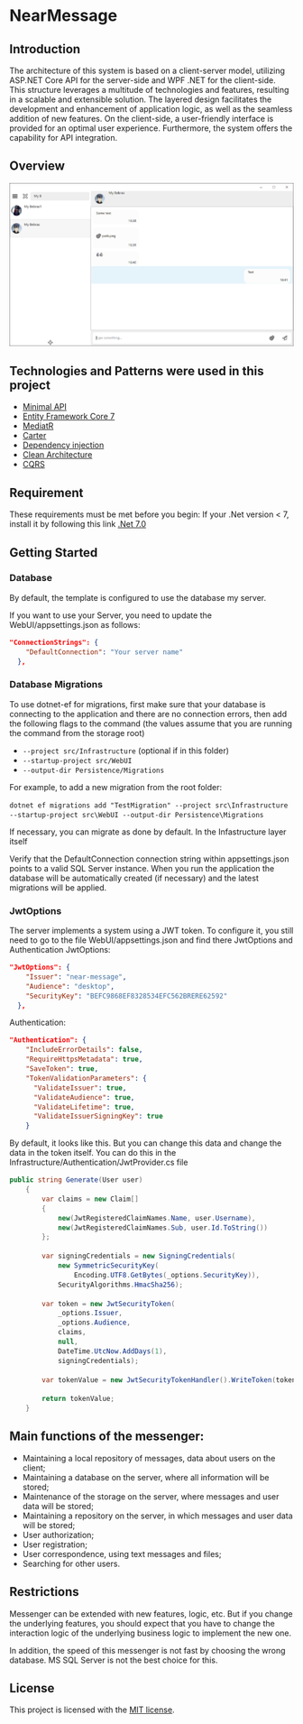 # NearMessage

## Introduction

The architecture of this system is based on a client-server model, utilizing ASP.NET Core API for the server-side and WPF .NET for the client-side. This structure leverages a multitude of technologies and features, resulting in a scalable and extensible solution. The layered design facilitates the development and enhancement of application logic, as well as the seamless addition of new features. On the client-side, a user-friendly interface is provided for an optimal user experience. Furthermore, the system offers the capability for API integration.

## Overview

![ScreenshotOfTheApp1](./assets/Screenshot1.png)

## Technologies and Patterns were used in this project

* [Minimal API](https://learn.microsoft.com/en-us/aspnet/core/fundamentals/minimal-apis)
* [Entity Framework Core 7](https://docs.microsoft.com/en-us/ef/core/)
* [MediatR](https://github.com/jbogard/MediatR)
* [Carter](https://github.com/CarterCommunity/Carter)
* [Dependency injection](https://learn.microsoft.com/en-us/dotnet/core/extensions/dependency-injection)
* [Clean Architecture](https://github.com/jasontaylordev/CleanArchitecture)
* [CQRS](https://learn.microsoft.com/en-us/azure/architecture/patterns/cqrs)

## Requirement
These requirements must be met before you begin:
If your .Net version < 7, install it by following this link [.Net 7.0](https://dotnet.microsoft.com/en-us/download/dotnet/7.0)

## Getting Started
### Database
By default, the template is configured to use the database my server. 

If you want to use your Server, you need to update the WebUI/appsettings.json as follows:
```json
"ConnectionStrings": {
    "DefaultConnection": "Your server name"
  },
```
### Database Migrations
To use dotnet-ef for migrations, first make sure that your database is connecting to the application and there are no connection errors, then add the following flags to the command (the values assume that you are running the command from the storage root)

* `--project src/Infrastructure` (optional if in this folder)
* `--startup-project src/WebUI`
* `--output-dir Persistence/Migrations`

For example, to add a new migration from the root folder:

 `dotnet ef migrations add "TestMigration" --project src\Infrastructure --startup-project src\WebUI --output-dir Persistence\Migrations`

If necessary, you can migrate as done by default. In the Infastructure layer itself

Verify that the DefaultConnection connection string within appsettings.json points to a valid SQL Server instance.
When you run the application the database will be automatically created (if necessary) and the latest migrations will be applied.

### JwtOptions
The server implements a system using a JWT token. To configure it, you still need to go to the file WebUI/appsettings.json 
and find there JwtOptions and Authentication
JwtOptions:
```json
"JwtOptions": {
    "Issuer": "near-message",
    "Audience": "desktop",
    "SecurityKey": "BEFC9868EF8328534EFC562BRERE62592"
  },
```
Authentication:
```json
"Authentication": {
    "IncludeErrorDetails": false,
    "RequireHttpsMetadata": true,
    "SaveToken": true,
    "TokenValidationParameters": {
      "ValidateIssuer": true,
      "ValidateAudience": true,
      "ValidateLifetime": true,
      "ValidateIssuerSigningKey": true
    }
```
By default, it looks like this. But you can change this data and change the data in the token itself. 
You can do this in the Infrastructure/Authentication/JwtProvider.cs file
```cs
public string Generate(User user)
    {
        var claims = new Claim[]
        {
            new(JwtRegisteredClaimNames.Name, user.Username),
            new(JwtRegisteredClaimNames.Sub, user.Id.ToString())
        };

        var signingCredentials = new SigningCredentials(
            new SymmetricSecurityKey(
                Encoding.UTF8.GetBytes(_options.SecurityKey)),
            SecurityAlgorithms.HmacSha256);

        var token = new JwtSecurityToken(
            _options.Issuer,
            _options.Audience,
            claims,
            null,
            DateTime.UtcNow.AddDays(1),
            signingCredentials);

        var tokenValue = new JwtSecurityTokenHandler().WriteToken(token);

        return tokenValue;
    }
```

## Main functions of the messenger:
* Maintaining a local repository of messages, data about users on the client;
* Maintaining a database on the server, where all information will be stored;
* Maintenance of the storage on the server, where messages and user data will be stored;
* Maintaining a repository on the server, in which messages and user data will be stored;
* User authorization;
* User registration;
* User correspondence, using text messages and files;
* Searching for other users.

## Restrictions

Messenger can be extended with new features, logic, etc. But if you change the underlying features, you should expect that you have to change the interaction logic of the underlying business logic to implement the new one.

In addition, the speed of this messenger is not fast by choosing the wrong database. MS SQL Server is not the best choice for this.

## License
This project is licensed with the [MIT license](LICENSE.txt).
